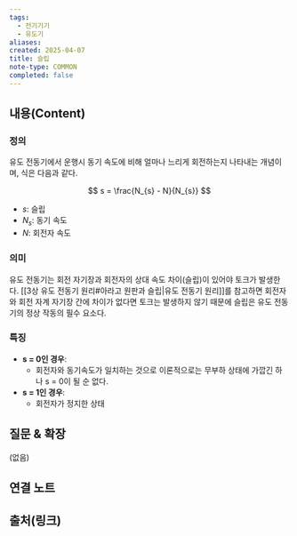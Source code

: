 ```yaml
---
tags:
  - 전기기기
  - 유도기
aliases: 
created: 2025-04-07
title: 슬립
note-type: COMMON
completed: false
---
```


## 내용(Content)

### 정의

유도 전동기에서 운행시 동기 속도에 비해 얼마나 느리게 회전하는지 나타내는 개념이며, 식은 다음과 같다.

$$
s = \frac{N_{s} - N}{N_{s}}
$$
- $s$: 슬립
- $N_{s}$: 동기 속도
- $N$: 회전자 속도

### 의미

유도 전동기는 회전 자기장과 회전자의 상대 속도 차이(슬립)이 있어야 토크가 발생한다. [[3상 유도 전동기 원리#아라고 원판과 슬립|유도 전동기 원리]]를 참고하면 회전자와 회전 자계 자기장 간에 차이가 없다면 토크는 발생하지 않기 때문에 슬립은 유도 전동기의 정상 작동의 필수 요소다.

### 특징

- **s = 0인 경우**:
	- 회전자와 동기속도가 일치하는 것으로 이론적으로는 무부하 상태에 가깝긴 하나 s = 0이 될 순 없다.
- **s = 1인 경우**:
	- 회전자가 정지한 상태


## 질문 & 확장

(없음)

## 연결 노트

## 출처(링크)

